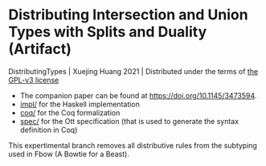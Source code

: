 # Distributing Intersection and Union Types with Splits and Duality (Artifact)

DistributingTypes | Xuejing Huang 2021 | Distributed under the terms of [the GPL-v3 license](./LICENSE)

- The companion paper can be found at <https://doi.org/10.1145/3473594>.
- [impl/](./impl) for the Haskell implementation
- [coq/](./coq) for the Coq formalization
- [spec/](./spec) for the Ott specification (that is used to generate the syntax
definition in Coq)

This expertimental branch removes all distributive rules from the subtyping used
in Fbow (A Bowtie for a Beast).
